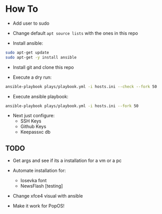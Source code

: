 # How To

- Add user to sudo

- Change default `apt source lists` with the ones in this repo

- Install ansible:

```bash
sudo apt-get update
sudo apt-get -y install ansible
```

- Install git and clone this repo

- Execute a dry run:

```bash
ansible-playbook plays/playbook.yml -i hosts.ini --check --fork 50
```


- Execute ansible playbook:

```bash
ansible-playbook plays/playbook.yml -i hosts.ini --fork 50
```

- Next just configure:
	- SSH Keys
	- Github Keys
	- Keepassxc db

## TODO

- Get args and see if its a installation for a vm or a pc

- Automate installation for:
	- Iosevka font
	- NewsFlash [testing]

- Change xfce4 visual with ansible
- Make it work for PopOS!